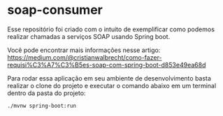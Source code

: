 # soap-consumer

Esse repositório foi criado com o intuito de exemplificar como podemos realizar chamadas a serviços SOAP usando Spring boot.

Você pode encontrar mais informações nesse artigo: https://medium.com/@cristianwalbrecht/como-fazer-requisi%C3%A7%C3%B5es-soap-com-spring-boot-d853e49ea68d

Para rodar essa aplicação em seu ambiente de desenvolvimento basta realizar o clone do projeto e executar o comando abaixo em um terminal dentro da pasta do projeto:

```
./mvnw spring-boot:run
```
